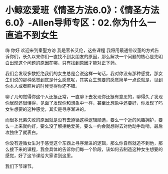 # 小鲸恋爱班《情圣方法6.0》：《情圣方法6.0》-Allen导师专区：02.你为什么一直追不到女生

嗨 你好 欢迎来到秦聖方访 我是官长艾伦，这些课程 我将用最通俗议董的方式告诉你们，长久以来你们一直找不到女朋友的原因，那么解决一个问题的核心是先明白出现这个问题的原因在哪，只有找到原因才能对正下药。

我们会发现多数拒绝我们的女生总是会说这样一句话，我对你没有那种感觉，那女生们说的那种感觉到底是什么感觉呢，其实女生想要的感觉简单一点说就是，见到你本人或者照片的时候觉得你还不错。

聊了几句觉得你这个人还挺正常，一直聊下去发现你还挺有意思的，聊得久了发现你居然还很懂得，见面了发现你和想象中一样，甚至比想象中还要好，你发现了吗女生想要的这种感觉，其实是寻序漸进的。

而很多兄弟失败的原因就是没有去遵循这种逻辑顺选，要么一个近的风趣拥护，要么一上来就约好，要么没了解拒绝爱美，要么一约会就想得去对他动手动哨，最后攻独住了就表白。

你没有遵循女生对于感觉这个东西上寻序漸进的逻辑，那么你自然就追不到他，那么接下来的课程，我会具体的告诉你们每一个阶段，该如何去制造这种女生想要的感觉，好了这节课给大家讲到这里。

我们下节课节。
